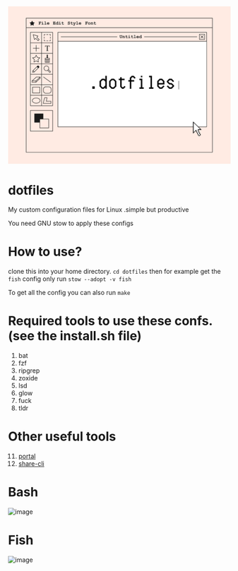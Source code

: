 ![logo](dotfiles.png)

# dotfiles
My custom configuration files for Linux .simple but productive

You need GNU stow to apply these configs

# How to use?

clone this into your home directory. `cd dotfiles` then for example get the `fish` config only run `stow --adopt -v fish`

To get all the config you can also run `make`



# Required tools to use these confs. (see the install.sh file)

1. bat
2. fzf
3. ripgrep
4. zoxide
5. lsd
6. glow
8. fuck
9. tldr

# Other useful tools
11. [portal](https://github.com/SpatiumPortae/portal)
12. [share-cli](https://github.com/marionebl/share-cli)

# Bash

![image](https://github.com/deep5050/dotfiles/assets/27947066/411b18fc-922d-4d7f-a7a2-2aab0d1902f2)



# Fish

![image](https://github.com/deep5050/dotfiles/assets/27947066/a13d805f-04cc-4d91-837d-ad215f10e823)

